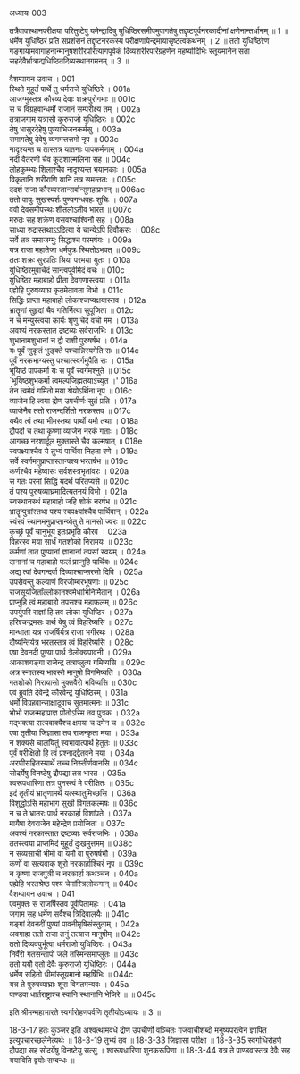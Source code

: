 अध्यायः 003

तत्रैवावस्थानपरीक्षया परितुष्टेषु यमेन्द्रादिषु युधिष्ठिरसमीपमुपागतेषु तद्दृष्टपूर्वनरकादीनां क्षणेनान्तर्धानम् ॥ 1 ॥ धर्मेण युधिष्ठिरं प्रति सप्रशंसनं तद्दृष्टनरकस्य परीक्षणायेन्द्रमायासृष्टत्वकथनम् । 2 ॥ ततो युधिष्ठिरेण गङ्गायामवागाहनान्मानुषशरीरपरित्यागपूर्वकं दिव्यशरीरपरिग्रहणेन महर्ष्यादिभिः स्तूयमानेन सता सहदेवैर्भ्रात्राद्यधिष्ठितदिव्यस्थानगमनम् ॥ 3 ॥

वैशम्पायन उवाच ।	001  
स्थिते मुहूर्तं पार्थे तु धर्मराजे युधिष्ठिरे ।	001a  
आजग्मुस्तत्र कौरव्य देवाः शक्रपुरोगमाः ॥	001c  
स च विग्रहवान्धर्मो राजानं सम्परीक्ष्य तम् ।	002a  
तत्राजगाम यत्रासौ कुरुराजो युधिष्ठिरः ॥	002c  
तेषु भासुरदेहेषु पुण्याभिजनकर्मसु ।	003a  
समागतेषु देवेषु व्यगमत्तत्तमो नृप ॥	003c  
नादृश्यन्त च तास्तत्र यातनाः पापकर्मणाम् ।	004a  
नदी वैतरणी चैव कूटशाल्मलिना सह ॥	004c  
लोहकुम्भ्यः शिलाश्चैव नादृश्यन्त भयानकाः ।	005a  
विकृतानि शरीराणि यानि तत्र समन्ततः ॥	005c  
ददर्श राजा कौरव्यस्तान्सर्वान्सुमहाप्रभान् ॥	006ac  
ततो वायुः सुखस्पर्शः पुण्यगन्धवहः शुचिः ।	007a  
ववौ देवसमीपस्थः शीतलोऽतीव भारत ॥	007c  
मरुतः सह शक्रेण वसवश्चाश्विनौ सह ।	008a  
साध्या रुद्रास्तथाऽऽदित्या ये चान्येऽपि दिवौकसः ।	008c  
सर्वे तत्र समाजग्मुः सिद्धाश्च परमर्षयः ।	009a  
यत्र राजा महातेजा धर्मपुत्रः स्थितोऽभवत् ॥	009c  
ततः शक्रः सुरपतिः श्रिया परमया युतः ।	010a  
युधिष्ठिरमुवाचेदं सान्त्वपूर्वमिदं वचः ॥	010c  
युधिष्ठिर महाबाहो प्रीता देवगणास्त्वया ।	011a  
एह्येहि पुरुषव्याघ्र कृतमेतावता विभो ॥	011c  
सिद्धिः प्राप्ता महाबाहो लोकाश्चाप्यक्षयास्तव ।	012a  
भ्रातॄणां सुहृदां चैव गतिर्नित्या सुपूजिता ॥	012c  
न च मन्युस्त्वया कार्यः शृणु चेदं वचो मम ।	013a  
अवश्यं नरकस्तात द्रष्टव्यः सर्वराजभिः ॥	013c  
शुभानामशुभानां च द्वौ राशी पुरुषर्षभ ।	014a  
यः पूर्वं सुकृतं भुङ्क्ते पश्चान्निरयमेति सः ॥	014c  
पूर्वं नरकभाग्यस्तु पश्चात्स्वर्गमुपैति सः ।	015a  
भूयिष्ठं पापकर्मा यः स पूर्वं स्वर्गमश्नुते ॥	015c  
`भूयिष्ठशुभकर्मा त्वमल्पजिह्मतयाऽच्युत ।'	016a  
तेन त्वमेवं गमितो मया श्रेयोऽर्थिना नृप ॥	016c  
व्याजेन हि त्वया द्रोण उपचीर्णः सुतं प्रति ।	017a  
व्याजेनैव ततो राजन्दर्शितो नरकस्तव ॥	017c  
यथैव त्वं तथा भीमस्तथा पार्थो यमौ तथा ।	018a  
द्रौपदी च तथा कृष्णा व्याजेन नरकं गताः ।	018c  
आगच्छ नरशार्दूल मुक्तास्ते चैव कल्मषात् ॥	018e  
स्वपक्ष्याश्चैव ये तुभ्यं पार्थिवा निहता रणे ।	019a  
सर्वे स्वर्गमनुप्राप्तास्तान्पश्य भरतर्षभ ॥	019c  
कर्णश्चैव महेष्वासः सर्वशस्त्रभृतांवरः ।	020a  
स गतः परमां सिद्धिं यदर्थं परितप्यसे ॥	020c  
तं पश्य पुरुषव्याघ्रमादित्यतनयं विभो ।	021a  
स्वस्थानस्थं महाबाहो जहि शोकं नरर्षभ ॥	021c  
भ्रातॄन्पुत्रांस्तथा पश्य स्वपक्ष्यांश्चैव पार्थिवान् ।	022a  
स्वंस्वं स्थानमनुप्राप्तान्व्येतु ते मानसो ज्वरः ॥	022c  
कृच्छ्रं पूर्वं चानुभूय इतःप्रभृति कौरव ।	023a  
विहरस्व मया सार्धं गतशोको निरामयः ॥	023c  
कर्मणां तात पुण्यानां ज्ञानानां तपसां स्वयम् ।	024a  
दानानां च महाबाहो फलं प्राप्नुहि पार्थिवः ॥	024c  
अद्य त्वां देवगन्दर्वा दिव्याश्चाप्सरसो दिवि ।	025a  
उपसेवन्तु कल्याणं विरजोम्बरभूषणाः ॥	025c  
राजसूयजिताँल्लोकानश्वमेधाभिनिर्मितान् ।	026a  
प्राप्नुहि त्वं महाबाहो तपसश्च महाफलम् ॥	026c  
उपर्युपरि राज्ञां हि तव लोका युधिष्टिर ।	027a  
हरिश्चन्द्रमसः पार्थ येषु त्वं विहरिष्यसि ॥	027c  
मान्धाता यत्र राजर्षिर्यत्र राजा भगीरथः ।	028a  
दौष्यन्तिर्यत्र भरतस्तत्र त्वं विहरिष्यसि ॥	028c  
एषा देवनदी पुण्या पार्थ त्रैलोक्यपावनी ।	029a  
आकाशगङ्गा राजेन्द्र तत्राप्लुत्य गमिष्यसि ॥	029c  
अत्र स्नातस्य भावस्ते मानुषो विगमिष्यति ।	030a  
गतशोको निरायासो मुक्तवैरो भविष्यसि ॥	030c  
एवं ब्रुवति देवेन्द्रे कौरवेन्द्रं युधिष्ठिरम् ।	031a  
धर्मो विग्रहवान्साक्षादुवाच सुतमात्मनः ॥	031c  
भोभो राजन्महाप्राज्ञ प्रीतोऽस्मि तव पुत्रक ।	032a  
मद्भक्त्या सत्यवाक्यैश्च क्षमया च दमेन च ॥	032c  
एषा तृतीया जिज्ञासा तव राजन्कृता मया ।	033a  
न शक्यसे चालयितुं स्वभावात्पार्थ हेतुतः ॥	033c  
पूर्वं परीक्षितो हि त्वं प्रश्नाद्द्वैतवने मया ।	034a  
अरणीसहितस्यार्थे तच्च निस्तीर्णवानसि ॥	034c  
सोदर्येषु विनष्टेषु द्रौपद्या तत्र भारत ।	035a  
श्वरूपधारिणा तत्र पुनस्त्वं मे परीक्षितः ॥	035c  
इदं तृतीयं भ्रातॄणामर्थे यत्स्थातुमिच्छसि ।	036a  
विशुद्धोऽसि महाभाग सुखी विगतकल्मषः ॥	036c  
न च ते भ्रातरः पार्थ नरकार्हा विशांपते ।	037a  
मायैषा देवराजेन महेन्द्रेण प्रयोजिता ॥	037c  
अवश्यं नरकास्तात द्रष्टव्याः सर्वराजभिः ।	038a  
ततस्त्वया प्राप्तमिदं मुहूर्तं दुःखमुत्तमम् ॥	038c  
न सव्यसाची भीमो वा यमौ वा पुरुषर्षभौ ।	039a  
कर्णो वा सत्यवाक् शूरो नरकार्हाश्चिरं नृप ॥	039c  
न कृष्णा राजपुत्री च नरकार्हा कथञ्चन ।	040a  
एह्येहि भरतश्रेष्ठ पश्य चेमांस्त्रिलोकगान् ॥	040c  
वैशम्पायन उवाच ।	041  
एवमुक्तः स राजर्षिस्तव पूर्वपितामहः ।	041a  
जगाम सह धर्मेण सर्वैश्च त्रिदिवालयैः ॥	041c  
गङ्गां देवनदीं पुण्यां पावनीमृषिसंस्तुताम् ।	042a  
अवगाह्य ततो राजा तनुं तत्याज मानुषीम् ॥	042c  
ततो दिव्यवपुर्भूत्वा धर्मराजो युधिष्ठिरः ।	043a  
निर्वैरो गतसन्तापो जले तस्मिन्समाप्लुतः ॥	043c  
ततो ययौ वृतो देवैः कुरुराजो युधिष्ठिरः ।	044a  
धर्मेण सहितो धीमांस्तूयमानो महर्षिभिः ॥	044c  
यत्र ते पुरुषव्याघ्राः शूरा विगतमन्यवः ।	045a  
पाण्डवा धार्तराष्ट्राश्च स्वानि स्थानानि भेजिरे ॥ ॥	045c  

इति श्रीमन्महाभारते स्वर्गारोहणपर्वणि तृतीयोऽध्यायः ॥ 3 ॥

18-3-17 हतः कुञ्जर इति अश्वत्थामवधे द्रोण उपचीर्णो वञ्चितः गजवाचीशब्दो मनुष्यपरत्वेन ज्ञापित इत्युपचारच्छलेनेत्यर्थः ॥ 18-3-19 तुभ्यं तव ॥ 18-3-33 जिज्ञासा परीक्षा ॥ 18-3-35 स्वर्गाधिरोहणे द्रौपद्या सह सोदर्येषु विनष्टेयु सत्सु । श्वरूपधारिणा शुनकरूपिणा ॥ 18-3-44 यत्र ते पाण्डवास्तत्र देवैः सह ययाविति द्वयोः सम्बन्धः ॥ 
